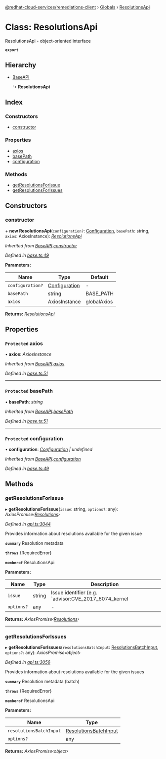 [@redhat-cloud-services/remediations-client](../README.md) › [Globals](../globals.md) › [ResolutionsApi](resolutionsapi.md)

# Class: ResolutionsApi

ResolutionsApi - object-oriented interface

**`export`** 

## Hierarchy

* [BaseAPI](baseapi.md)

  ↳ **ResolutionsApi**

## Index

### Constructors

* [constructor](resolutionsapi.md#constructor)

### Properties

* [axios](resolutionsapi.md#protected-axios)
* [basePath](resolutionsapi.md#protected-basepath)
* [configuration](resolutionsapi.md#protected-configuration)

### Methods

* [getResolutionsForIssue](resolutionsapi.md#getresolutionsforissue)
* [getResolutionsForIssues](resolutionsapi.md#getresolutionsforissues)

## Constructors

###  constructor

\+ **new ResolutionsApi**(`configuration?`: [Configuration](configuration.md), `basePath`: string, `axios`: AxiosInstance): *[ResolutionsApi](resolutionsapi.md)*

*Inherited from [BaseAPI](baseapi.md).[constructor](baseapi.md#constructor)*

*Defined in [base.ts:49](https://github.com/RedHatInsights/javascript-clients/blob/master/packages/remediations/base.ts#L49)*

**Parameters:**

Name | Type | Default |
------ | ------ | ------ |
`configuration?` | [Configuration](configuration.md) | - |
`basePath` | string | BASE_PATH |
`axios` | AxiosInstance | globalAxios |

**Returns:** *[ResolutionsApi](resolutionsapi.md)*

## Properties

### `Protected` axios

• **axios**: *AxiosInstance*

*Inherited from [BaseAPI](baseapi.md).[axios](baseapi.md#protected-axios)*

*Defined in [base.ts:51](https://github.com/RedHatInsights/javascript-clients/blob/master/packages/remediations/base.ts#L51)*

___

### `Protected` basePath

• **basePath**: *string*

*Inherited from [BaseAPI](baseapi.md).[basePath](baseapi.md#protected-basepath)*

*Defined in [base.ts:51](https://github.com/RedHatInsights/javascript-clients/blob/master/packages/remediations/base.ts#L51)*

___

### `Protected` configuration

• **configuration**: *[Configuration](configuration.md) | undefined*

*Inherited from [BaseAPI](baseapi.md).[configuration](baseapi.md#protected-configuration)*

*Defined in [base.ts:49](https://github.com/RedHatInsights/javascript-clients/blob/master/packages/remediations/base.ts#L49)*

## Methods

###  getResolutionsForIssue

▸ **getResolutionsForIssue**(`issue`: string, `options?`: any): *AxiosPromise‹[Resolutions](../interfaces/resolutions.md)›*

*Defined in [api.ts:3044](https://github.com/RedHatInsights/javascript-clients/blob/master/packages/remediations/api.ts#L3044)*

Provides information about resolutions available for the given issue

**`summary`** Resolution metadata

**`throws`** {RequiredError}

**`memberof`** ResolutionsApi

**Parameters:**

Name | Type | Description |
------ | ------ | ------ |
`issue` | string | Issue identifier (e.g. &#x60;advisor:CVE_2017_6074_kernel|KERNEL_CVE_2017_6074&#x60;) |
`options?` | any | - |

**Returns:** *AxiosPromise‹[Resolutions](../interfaces/resolutions.md)›*

___

###  getResolutionsForIssues

▸ **getResolutionsForIssues**(`resolutionsBatchInput`: [ResolutionsBatchInput](../interfaces/resolutionsbatchinput.md), `options?`: any): *AxiosPromise‹object›*

*Defined in [api.ts:3056](https://github.com/RedHatInsights/javascript-clients/blob/master/packages/remediations/api.ts#L3056)*

Provides information about resolutions available for the given issues

**`summary`** Resolution metadata (batch)

**`throws`** {RequiredError}

**`memberof`** ResolutionsApi

**Parameters:**

Name | Type |
------ | ------ |
`resolutionsBatchInput` | [ResolutionsBatchInput](../interfaces/resolutionsbatchinput.md) |
`options?` | any |

**Returns:** *AxiosPromise‹object›*
